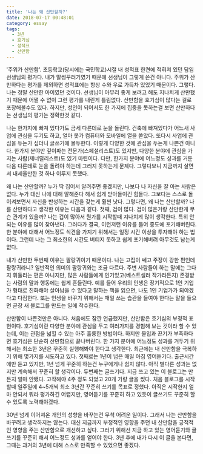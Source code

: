 ```yaml
---
title: '나는 왜 산만할까?'
date: 2018-07-17 00:48:01
category: essay
tags:
  - 3년
  - 호기심
  - 성적표
  - 산만함
---
```




'주위가 산만함'. 초등학교(당시에는 국민학교)시절 내 성적표 한켠에 적혀져 있던 담임 선생님의 평가다. 내가 말썽꾸러기였기 때문에 선생님이
그렇게 쓴건 아니다. 주위가 산만하다는 평가를 제외하면 성적표에는 항상 수와 우로 가득차 있었기 때문이다. 그렇다. 나는 정말 산만한
아이였던 것이다. 선생님이 아무리 좋게 보려고 해도 지나치게 산만했기 때문에 어쩔 수 없이 그런 평가를 내린게 틀림없다. 산만함을 호기심이
많다는 걸로 포장해볼수도 있다. 하지만, 성인이 되어서도 한 가지에 집중을 못하는걸 보면 산만하다는 선생님의 평가는 정확한것 같다.

  

나는 한가지에 빠져 있다가도 금세 다른데로 눈을 돌린다. 건축에 빠져있다가 어느새 사업에 관심을 두기도 하고, 얼마 못가 컴퓨터와 모바일에
열을 쏟았다. 또다시 사업에 관심을 두는가 싶더니 글쓰기에 몰두한다. 이렇게 다양한 것에 관심을 두는게 나쁜건 아니다. 한가지 분야만
깊이파는 전문가(스페셜리스트)도 있지만, 다양한 분야에 관심을 가지는 사람(제너럴리스트)도 있기 마련이다. 다만, 한가지 분야에 어느정도
성과를 거둔 다음 다른데로 눈을 돌려야 하는데 그러지 못하는게 문제다. 그렇다보니 지금까지 살면서 내세울만한 것 하나 이루지 못했다.

  

왜 나는 산만할까? 누가 딱 집어서 알려주면 좋겠지만, 나보다 나 자신을 잘 아는 사람은 없다. 누가 대신 나에 대해 말해준다 해서 쉽게
받아들이긴 힘들다. 그보다는 스스로 돌이켜보면서 자신을 반성하는 시간을 갖는게 훨씬 낫다. 그렇다면, 왜 나는 산만할까? 나를 산만하다고
생각한 이유는 다음과 같다. 첫째, 겁이 많다. 겁이 많은거랑 산만한게 무슨 관계가 있을까? 나는 겁이 많아서 뭔가를 시작할때 지나치게 많이
생각한다. 특히 안되는 이유를 많이 찾아낸다. 그러다가 결국, 이런저런 이유를 들어 중도에 포기해버린다. 한 분야에 대해서 어느정도 식견을
가지기 위해서는 일정 시간 이상을 투자해야 하는 법이다. 그런데 나는 그 최소한의 시간도 버티지 못하고 쉽게 포기해버려 아무것도 남는게
없다.

  

내가 산만한 두번째 이유는 팔랑귀이기 때문이다. 나는 고집이 쎄고 주장이 강한 편인데 팔랑귀라니? 일반적인 의미의 팔랑귀와는 조금 다르다.
주변 사람들이 하는 말에는 그다지 휘둘리는 편은 아니지만, 많은 사람들에게 인기있고(베스트셀러 작가라든지) 존경받는 사람의 말과 행동에는
쉽게 흔들린다. 예를 들어 우리의 인생은 장기적으로 1인 기업가 형태로 진화해야 살아남을 수 있다고 말하는 책을 읽으면, 나도 1인 기업가가
되야겠다고 다짐한다. 또는 인생을 바꾸기 위해서는 매일 쓰는 습관을 들여야 한다는 말을 들으면 곧장 새 블로그를 만드는 일에 착수한다.

  

산만함이 나쁜것만은 아니다. 처음에도 잠깐 언급했지만, 산만함은 호기심의 부정적 표현이다. 호기심이란 다양한 분야에 관심을 두고 여러가지를
경험해 보는 것이라 할 수 있는데, 이는 관점을 넓힐 수 있는 아주 훌륭한 방법이다. 하지만 몰입과 끈기가 부족하다면 호기심은 단순히
산만함으로 끝나버린다. 한 가지 분야에 어느정도 성과를 거두기 위해서는 최소한 3년은 꾸준히 실행해봐야 한다고 생각한다. 최근에는 내
산만함을 극복하기 위해 몇가지를 시도하고 있다. 첫째로는 1년이 넘은 매일 아침 영어듣기다. 출근시간에만 듣고 있지만, 1년 넘게 꾸준히
하는건 누구에게나 쉽지 않다. 아직 별다른 성과는 없지만 계속해서 꾸준히 할 생각이다. 두번째는 글쓰기다. 지금 쓰고 있는 이 블로그는
만든지 얼마 안됐다. 고작해야 4주 정도 되었고 20개 가량 글을 썼다. 처음 블로그를 시작할때 일주일에 4~5개씩 최소 3년간 꾸준히
쓰기를 목표로 정했다. 아직은 시작한지 얼마 안되서 뭐라 평가하긴 어렵지만, 영어듣기를 꾸준히 하고 있듯이 글쓰기도 꾸준히 할 수 있도록
노력해야겠다.

  

30년 넘게 이어져온 개인의 성향을 바꾸는건 무척 어려운 일이다. 그래서 나는 산만함을 바꾸려고 생각하지는 않는다. 대신 지금까지 부정적인
영향을 주던 내 산만함을 긍적적인 영향을 주는 산만함으로 개선하고 싶다. 그러기 위해선 지금 하고 있는 영어듣기와 글쓰기를 꾸준히 해서
어느정도 성과를 얻어야 한다. 3년 후에 내가 다시 이 글을 본다면, 그때는 과거의 3년에 대해 스스로 만족할 수 있었으면 좋겠다.


